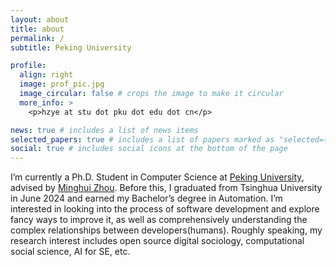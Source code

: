 ```yaml
---
layout: about
title: about
permalink: /
subtitle: Peking University

profile:
  align: right
  image: prof_pic.jpg
  image_circular: false # crops the image to make it circular
  more_info: >
    <p>hzye at stu dot pku dot edu dot cn</p>

news: true # includes a list of news items
selected_papers: true # includes a list of papers marked as "selected={true}"
social: true # includes social icons at the bottom of the page
---
```


I’m currently a Ph.D. Student in Computer Science at [Peking University](https://www.pku.edu.cn), advised by [Minghui Zhou](https://minghuizhou.github.io). Before this, I graduated from Tsinghua University in June 2024 and earned my Bachelor’s degree in Automation. I’m interested in looking into the process of software development and explore fancy ways to improve it, as well as comprehensively understanding the complex relationships between developers(humans). Roughly speaking, my research interest includes open source digital sociology, computational social science, AI for SE, etc.
